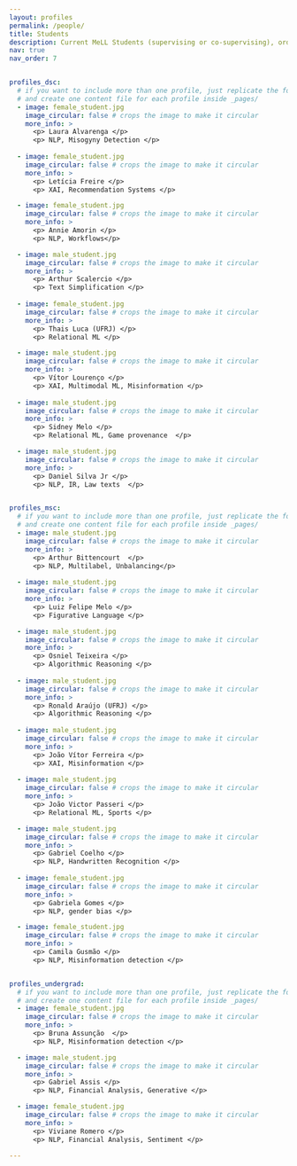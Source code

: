 ```yaml
---
layout: profiles
permalink: /people/
title: Students
description: Current MeLL Students (supervising or co-supervising), ordered by starting date.
nav: true
nav_order: 7


profiles_dsc:
  # if you want to include more than one profile, just replicate the following block
  # and create one content file for each profile inside _pages/
  - image: female_student.jpg
    image_circular: false # crops the image to make it circular
    more_info: >
      <p> Laura Alvarenga </p>
      <p> NLP, Misogyny Detection </p>
      
  - image: female_student.jpg
    image_circular: false # crops the image to make it circular
    more_info: >
      <p> Letícia Freire </p>
      <p> XAI, Recommendation Systems </p>

  - image: female_student.jpg
    image_circular: false # crops the image to make it circular
    more_info: >
      <p> Annie Amorin </p>
      <p> NLP, Workflows</p>

  - image: male_student.jpg
    image_circular: false # crops the image to make it circular
    more_info: >
      <p> Arthur Scalercio </p>
      <p> Text Simplification </p>
          
  - image: female_student.jpg
    image_circular: false # crops the image to make it circular
    more_info: >
      <p> Thais Luca (UFRJ) </p>
      <p> Relational ML </p>

  - image: male_student.jpg
    image_circular: false # crops the image to make it circular
    more_info: >
      <p> Vítor Lourenço </p>
      <p> XAI, Multimodal ML, Misinformation </p>
      
  - image: male_student.jpg
    image_circular: false # crops the image to make it circular
    more_info: >
      <p> Sidney Melo </p>
      <p> Relational ML, Game provenance  </p>

  - image: male_student.jpg
    image_circular: false # crops the image to make it circular
    more_info: >
      <p> Daniel Silva Jr </p>
      <p> NLP, IR, Law texts  </p>


profiles_msc:
  # if you want to include more than one profile, just replicate the following block
  # and create one content file for each profile inside _pages/
  - image: male_student.jpg
    image_circular: false # crops the image to make it circular
    more_info: >
      <p> Arthur Bittencourt  </p>
      <p> NLP, Multilabel, Unbalancing</p>
      
  - image: male_student.jpg
    image_circular: false # crops the image to make it circular
    more_info: >
      <p> Luiz Felipe Melo </p>
      <p> Figurative Language </p>

  - image: male_student.jpg
    image_circular: false # crops the image to make it circular
    more_info: >
      <p> Osniel Teixeira </p>
      <p> Algorithmic Reasoning </p>
      
  - image: male_student.jpg
    image_circular: false # crops the image to make it circular
    more_info: >
      <p> Ronald Araújo (UFRJ) </p>
      <p> Algorithmic Reasoning </p>
 
  - image: male_student.jpg
    image_circular: false # crops the image to make it circular
    more_info: >
      <p> João Vítor Ferreira </p>
      <p> XAI, Misinformation </p>
  
  - image: male_student.jpg
    image_circular: false # crops the image to make it circular
    more_info: >
      <p> João Victor Passeri </p>
      <p> Relational ML, Sports </p>

  - image: male_student.jpg
    image_circular: false # crops the image to make it circular
    more_info: >
      <p> Gabriel Coelho </p>
      <p> NLP, Handwritten Recognition </p>
      
  - image: female_student.jpg
    image_circular: false # crops the image to make it circular
    more_info: >
      <p> Gabriela Gomes </p>
      <p> NLP, gender bias </p>

  - image: female_student.jpg
    image_circular: false # crops the image to make it circular
    more_info: >
      <p> Camila Gusmão </p>
      <p> NLP, Misinformation detection </p>


profiles_undergrad:
  # if you want to include more than one profile, just replicate the following block
  # and create one content file for each profile inside _pages/
  - image: female_student.jpg
    image_circular: false # crops the image to make it circular
    more_info: >
      <p> Bruna Assunção  </p>
      <p> NLP, Misinformation detection </p>

  - image: male_student.jpg
    image_circular: false # crops the image to make it circular
    more_info: >
      <p> Gabriel Assis </p>
      <p> NLP, Financial Analysis, Generative </p>

  - image: female_student.jpg
    image_circular: false # crops the image to make it circular
    more_info: >
      <p> Viviane Romero </p>
      <p> NLP, Financial Analysis, Sentiment </p>

---
```

